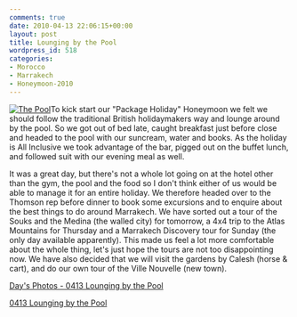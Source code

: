 ```yaml
---
comments: true
date: 2010-04-13 22:06:15+00:00
layout: post
title: Lounging by the Pool
wordpress_id: 518
categories:
- Morocco
- Marrakech
- Honeymoon-2010
---
```


[![The Pool](http://travel.perry-online.me.uk/files/2010/04/the_pool-150x150.jpg)](http://travel.perry-online.me.uk/files/2010/04/the_pool.jpg)To kick start our "Package Holiday" Honeymoon we felt we should follow the traditional British holidaymakers way and lounge around by the pool. So we got out of bed late, caught breakfast just before close and headed to the pool with our suncream, water and books. As the holiday is All Inclusive we took advantage of the bar, pigged out on the buffet lunch, and followed suit with our evening meal as well.

It was a great day, but there's not a whole lot going on at the hotel other than the gym, the pool and the food so I don't think either of us would be able to manage it for an entire holiday. We therefore headed over to the Thomson rep before dinner to book some excursions and to enquire about the best things to do around Marrakech. We have sorted out a tour of the Souks and the Medina (the walled city) for tomorrow, a 4x4 trip to the Atlas Mountains for Thursday and a Marrakech Discovery tour for Sunday (the only day available apparently). This made us feel a lot more comfortable about the whole thing, let's just hope the tours are not too disappointing now. We have also decided that we will visit the gardens by Calesh (horse & cart), and do our own tour of the Ville Nouvelle (new town).


[Day's Photos - 0413 Lounging by the Pool](http://photos.perry-online.me.uk/travel/2010/0412-0419-our-honeymoon/0413-lounging-by-the-pool/)





[0413 Lounging by the Pool](../photos/index.php?sfpg=MjAxMC8wNDEyLTA0MTkgT3VyIEhvbmV5bW9vbi8wNDEzIExvdW5naW5nIGJ5IHRoZSBQb29sLyoqKioqNjU4NjdjZTZjODQxMTg0ZjMzNDYxMmQ3NDEzMGExMDM&.jpg)
